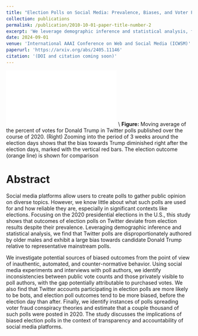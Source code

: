 ```yaml
---
title: "Election Polls on Social Media: Prevalence, Biases, and Voter Fraud Beliefs"
collection: publications
permalink: /publication/2010-10-01-paper-title-number-2
excerpt: 'We leverage demographic inference and statistical analysis, finding that Twitter polls are disproportionately authored by older males, exhibit a large bias towards candidate Donald Trump relative to representative mainstream polls, and contain inconsistencies between public vote counts and those privately visible to poll authors.'
date: 2024-09-01
venue: 'International AAAI Conference on Web and Social Media (ICWSM)'
paperurl: 'https://arxiv.org/abs/2405.11146'
citation: '(DOI and citation coming soon)'
---
```


![Examples of polls posted on Twitter/X](/images/icwsm-tweets.pdf) \\
**Figure:** Moving average of the percent of votes for Donald Trump in Twitter polls published over the course of 2020. (Right) Zooming into the period of 3 weeks around the election days shows that the bias towards Trump diminished right after the election days, marked with the vertical red bars. The election outcome (orange line) is shown for comparison

Abstract
=====

Social media platforms allow users to create polls to gather public opinion on diverse topics. However, we know little about what such polls are used for and how reliable they are, especially in significant contexts like elections. Focusing on the 2020 presidential elections in the U.S., this study shows that outcomes of election polls on Twitter deviate from election results despite their prevalence. Leveraging demographic inference and statistical analysis, we find that Twitter polls are disproportionately authored by older males and exhibit a large bias towards candidate Donald Trump relative to representative mainstream polls. 

We investigate potential sources of biased outcomes from the point of view of inauthentic, automated, and counter-normative behavior. Using social media experiments and interviews with poll authors, we identify inconsistencies between public vote counts and those privately visible to poll authors, with the gap potentially attributable to purchased votes. We also find that Twitter accounts participating in election polls are more likely to be bots, and election poll outcomes tend to be more biased, before the election day than after. Finally, we identify instances of polls spreading voter fraud conspiracy theories and estimate that a couple thousand of such polls were posted in 2020. The study discusses the implications of biased election polls in the context of transparency and accountability of social media platforms.